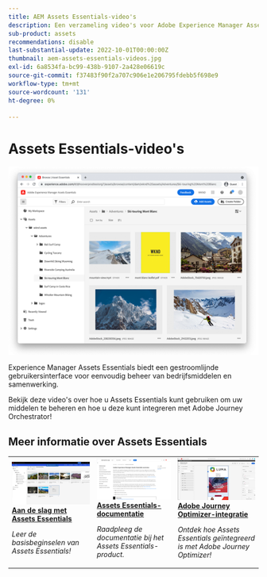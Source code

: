 ```yaml
---
title: AEM Assets Essentials-video's
description: Een verzameling video's voor Adobe Experience Manager Assets Essentials
sub-product: assets
recommendations: disable
last-substantial-update: 2022-10-01T00:00:00Z
thumbnail: aem-assets-essentials-videos.jpg
exl-id: 6a8534fa-bc99-438b-9107-2a428e06619c
source-git-commit: f37483f90f2a707c906e1e206795fdebb5f698e9
workflow-type: tm+mt
source-wordcount: '131'
ht-degree: 0%

---
```


# Assets Essentials-video&#39;s

![Assets Essentials](./assets/overview/hero.png)

Experience Manager Assets Essentials biedt een gestroomlijnde gebruikersinterface voor eenvoudig beheer van bedrijfsmiddelen en samenwerking.

Bekijk deze video&#39;s over hoe u Assets Essentials kunt gebruiken om uw middelen te beheren en hoe u deze kunt integreren met Adobe Journey Orchestrator!

## Meer informatie over Assets Essentials

<table>
<td>
   <a href="./basics/managing.md">
   <img alt="Aan de slag met Assets Essentials" src="./assets/overview/getting-started.png" />
   </a>
   <div>
      <a href="./basics/managing.md">
      <strong>Aan de slag met Assets Essentials</strong>
      </a>
   </div>
   <p>
      <em>Leer de basisbeginselen van Assets Essentials!</em>
   </p>
</td>
<td>
   <a href="https://experienceleague.adobe.com/docs/experience-manager-assets-essentials/help/introduction.html">
   <img alt="" src="./assets/overview/assets-essentials-docs.png"/>
   </a>
   <div>
      <a href="https://experienceleague.adobe.com/docs/experience-manager-assets-essentials/help/introduction.html">
      <strong>Assets Essentials-documentatie</strong>
      </a>
   </div>
   <p>
      <em>Raadpleeg de documentatie bij het Assets Essentials-product.</em>
   <p>
</td>
<td>
   <a href="https://experienceleague.adobe.com/docs/journey-optimizer-learn/tutorials/create-messages/create-email-content-with-the-message-editor.html">
   <img alt="Adobe Journey Optimizer" src="./assets/overview/adobe-journey-optimizer.png" />
   </a>
   <div>
      <a href="https://experienceleague.adobe.com/docs/journey-optimizer-learn/tutorials/create-messages/create-email-content-with-the-message-editor.html">
      <strong>Adobe Journey Optimizer-integratie</strong>
      </a>
   </div>
   <p>
      <em>Ontdek hoe Assets Essentials geïntegreerd is met Adobe Journey Optimizer!</em>
   <p>
</td>
</table>
